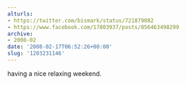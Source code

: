 ```yaml
---
alturls:
- https://twitter.com/bismark/status/721879082
- https://www.facebook.com/17803937/posts/856463498299
archive:
- 2008-02
date: '2008-02-17T06:52:26+00:00'
slug: '1203231146'
---
```


having a nice relaxing weekend.

